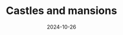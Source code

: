 ---
layout: layouts/hero-episode.njk
tags: hero
date: "2024-10-26"
title: Castles and mansions
datum: 26. 10. 2024
foto1024: /images/uploads/castles_mansions_1024x768.jpg
foto1440: /images/uploads/castles_mansions_1440x825.jpg
alt: Valtice Palace
link: https://www.stvr.sk/televizia/archiv/14252/499601#116
header: Latest episode
tv: STVR :2
cta: Play episode
logo: logo_DVOJKA_biele.svg
---